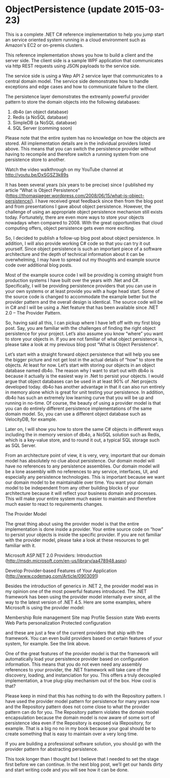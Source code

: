ObjectPersistence (update 2015-03-23)
=====================================

This is a complete .NET C# reference implementation to help you jump start an service oriented system running in a cloud
environment such as Amazon's EC2 or on-premis clusters. 

This reference implementation shows you how to build a client and the server side. The client side is a sample WPF
application that communicates via http REST requests using JSON payloads to the service side. 

The service side is using a Wep API 2 service layer that communicates to a central domain model. The service side
demonstrates how to handle exceptions and edge cases and how to communicate failure to the client.

The persistence layer demonstrates the extreamly powerful provider pattern to store the domain objects into the
following databases:

1. db4o (an object database)
2. Redis (a NoSQL database)
3. SimpleDB (a NoSQL database)
4. SQL Server (comming soon)

Please note that the entire system has no knowledge on how the objects are stored. All implementation details
are in the individual providers listed above. This means that you can switch the persistence provider without
having to recompile and therefore switch a running system from one persistence store to another.


Watch the video walkthrough on my YouTube channel at http://youtu.be/DxSGSZ3k89s

It has been several years (six years to be precise) since I published my article “What is Object Persistence” (https://thomasjaeger.wordpress.com/2008/06/15/what-is-object-persistence/). I have received great feedback since then from the blog post and from presentations I gave about object persistence. However, the challenge of using an appropriate object persistence mechanism still exists today. Fortunately, there are even more ways to store your objects nowadays when compared to 2008. With the great opportunities that cloud computing offers, object persistence gets even more exciting.

So, I decided to publish a follow-up blog post about object persistence. In addition, I will also provide working C# code so that you can try it out yourself. Since object persistence is such an important piece of a software architecture and the depth of technical information about it can be overwhelming, I may have to spread out my thoughts and example source code over additional blog posts.

Most of the example source code I will be providing is coming straight from production systems I have built over the years with .Net and C#. Specifically, I will be providing persistence providers that you can use in your own systems or at least provide you with a huge head start. Some of the source code is changed to accommodate the example better but the provider pattern and the overall design is identical. The source code will be in C# and I will be using a .Net feature that has been available since .NET 2.0 – The Provider Pattern.

So, having said all this, I can pickup where I have left off with my first blog post. Say, you are familiar with the challenges of finding the right object persistence for your project. Let’s also assume you know “where” you want to store your objects in. If you are not familiar of what object persistence is, please take a look at my previous blog post “What is Object Persistence”.

Let’s start with a straight forward object persistence that will help you see the bigger picture and not get lost in the actual details of “how” to store the objects. At least for now. Let’s start with storing our objects in an object database named db4o. The reason why I want to start out with db4o is because it actually is the easiest way in .Net to persist your objects. I would argue that object databases can be used in at least 90% of .Net projects developed today. db4o has another advantage in that it can also run entirely in memory alone which is great for unit testing your persistence. In addition, db4o has such an extremely low learning curve that you will be up and running in no-time. Of course, the beauty of using a provider model is that you can do entirely different persistence implementations of the same domain model. So, you can use a different object database such as VelocityDB, for example.

Later on, I will show you how to store the same C# objects in different ways including the in memory version of db4o, a NoSQL solution such as Redis, which is a key-value store, and to round it out, a typical SQL storage such as SQL Server.

From an architecture point of view, it is very, very, important that our domain model has absolutely no clue about persistence. Our domain model will have no references to any persistence assemblies. Our domain model will be a lone assembly with no references to any service, interfaces, UI, and especially any persistence technologies. This is important because we want our domain model to be maintainable over time. You want your domain model to be independent from any other building blocks of your architecture because it will reflect your business domain and processes. This will make your entire system much easier to maintain and therefore much easier to react to requirements changes.

The Provider Model

The great thing about using the provider model is that the entire implementation is done inside a provider. Your entire source code on “how” to persist your objects is inside the specific provider. If you are not familiar with the provider model, please take a look at these resources to get familiar with it.

Microsoft ASP.NET 2.0 Providers: Introduction
(http://msdn.microsoft.com/en-us/library/aa478948.aspx)

Develop Provider-based Features of Your Application
(http://www.codemag.com/Article/0903091)

Besides the introduction of generics in .NET 2, the provider model was in my opinion one of the most powerful features introduced. The .NET framework has been using the provider model internally ever since, all the way to the latest version of .NET 4.5. Here are some examples, where Microsoft is using the provider model:

Membership
Role management
Site map
Profile
Session state
Web events
Web Parts personalization
Protected configuration

and these are just a few of the current providers that ship with the framework. You can even build providers based on certain features of your system, for example. See the link above.

One of the great features of the provider model is that the framework will automatically load your persistence provider based on configuration information. This means that you do not even need any assembly references to your provider, the .NET framework will take care of the discovery, loading, and instanciation for you. This offers a truly decoupled implementation, a true plug-play mechanism out of the box. How cool is that?

Please keep in mind that this has nothing to do with the Repository pattern. I have used the provider model pattern for persistence for many years now and the Repository pattern does not come close to what the provider pattern can do for you. The Repository pattern violates the domain model encapsulation because the domain model is now aware of some sort of persistence idea even if the Repository is exposed via IRepository, for example. That is a big no no in my book because your goal should be to create something that is easy to maintain over a very long time.

If you are building a professional software solution, you should go with the provider pattern for abstracting persistence.

This took longer than I thought but I believe that I needed to set the stage first before we can continue. In the next blog post, we’ll get our hands dirty and start writing code and you will see how it can be done.

